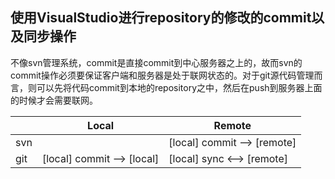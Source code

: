 ## 使用VisualStudio进行repository的修改的commit以及同步操作

不像svn管理系统，commit是直接commit到中心服务器之上的，故而svn的commit操作必须要保证客户端和服务器是处于联网状态的。对于git源代码管理而言，则可以先将代码commit到本地的repository之中，然后在push到服务器上面的时候才会需要联网。

|   |          Local           |           Remote          |
|---|--------------------------|---------------------------|
|svn|                          |[local] commit --> [remote]|
|git|[local] commit --> [local]|[local] sync  <--> [remote]|

